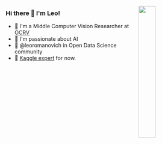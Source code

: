 <img align='right' height='30%' width='30%' src='https://media.giphy.com/media/MyibCKeY7w2TS/giphy.gif'></img>

### Hi there 👋 I'm Leo!

- 🦾 I'm a Middle Computer Vision Researcher at [OCRV](http://www.ocrv.ru/)
- 🤖 I'm passionate about AI 
- 🎲 @leoromanovich in Open Data Science community
- 🦆 [Kaggle expert](https://www.kaggle.com/leoromanovich) for now.

